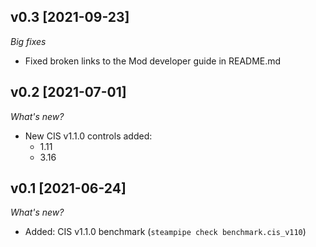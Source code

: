 ## v0.3 [2021-09-23]

_Big fixes_

- Fixed broken links to the Mod developer guide in README.md

## v0.2 [2021-07-01]

_What's new?_

- New CIS v1.1.0 controls added:
  - 1.11
  - 3.16

## v0.1 [2021-06-24]

_What's new?_

- Added: CIS v1.1.0 benchmark (`steampipe check benchmark.cis_v110`)
